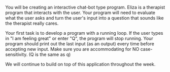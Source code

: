 You will be creating an interactive chat-bot type program. 
Eliza is a therapist program that interacts with the user. 
Your program will need to evaluate what the user asks and turn the user's input into a question that sounds like the therapist really cares.

Your first task is to develop a program with a running loop. 
If the user types in "I am feeling great" or enter "Q", the program will stop running. 
Your program should print out the last input (as an output) every time before accepting new input. 
Make sure you are accommodating for NO case-sensitivity. (Q is the same as q)

We will continue to build on top of this application throughout the week. 
